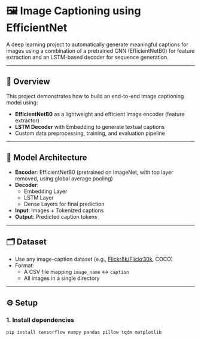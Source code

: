 # 🖼️ Image Captioning using EfficientNet

A deep learning project to automatically generate meaningful captions for images using a combination of a pretrained CNN (EfficientNetB0) for feature extraction and an LSTM-based decoder for sequence generation.

---

## 📌 Overview

This project demonstrates how to build an end-to-end image captioning model using:

- **EfficientNetB0** as a lightweight and efficient image encoder (feature extractor)
- **LSTM Decoder** with Embedding to generate textual captions
- Custom data preprocessing, training, and evaluation pipeline

---

## 🧠 Model Architecture

- **Encoder**: EfficientNetB0 (pretrained on ImageNet, with top layer removed, using global average pooling)
- **Decoder**: 
  - Embedding Layer
  - LSTM Layer
  - Dense Layers for final prediction
- **Input**: Images + Tokenized captions
- **Output**: Predicted caption tokens

---

## 🗂️ Dataset

- Use any image-caption dataset (e.g., [Flickr8k/Flickr30k](https://github.com/jbrownlee/Datasets), COCO)
- Format:
  - A CSV file mapping `image_name` ↔ `caption`
  - All images in a single directory

---

## ⚙️ Setup

### 1. Install dependencies

```bash
pip install tensorflow numpy pandas pillow tqdm matplotlib
